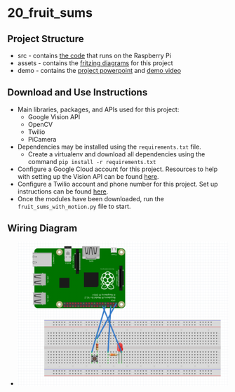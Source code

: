# 20_fruit_sums

## Project Structure
- src - contains [the code](src/fruit_detection_with_motion.py) that runs on the Raspberry Pi
- assets - contains the [fritzing diagrams](assets/fruit_sums_diagram.fzz) for this project
- demo - contains the [project powerpoint](demo/fruit_sums_ppt.pdf) and [demo video](demo/demo_video.MOV)

## Download and Use Instructions
- Main libraries, packages, and APIs used for this project:
	- Google Vision API
	- OpenCV
	- Twilio
	- PiCamera
- Dependencies may be installed using the `requirements.txt` file. 
	- Create a virtualenv and download all dependencies using the command `pip install -r requirements.txt`
- Configure a Google Cloud account for this project. Resources to help with setting up the Vision API can be found [here](https://cloud.google.com/vision/docs/setup).
- Configure a Twilio account and phone number for this project. Set up instructions can be found [here](https://www.twilio.com/docs/usage/tutorials/how-to-use-your-free-trial-account). 
- Once the modules have been downloaded, run the `fruit_sums_with_motion.py` file to start. 


## Wiring Diagram
- ![image](assets/fruit_sums_diagram.png)